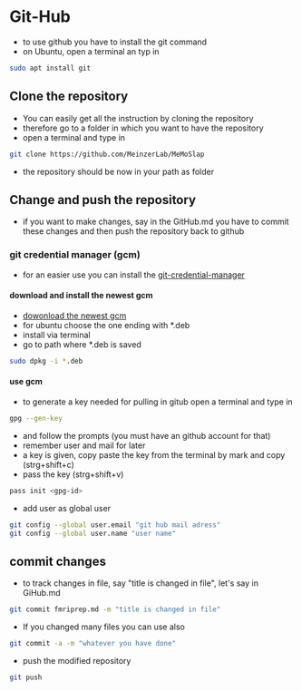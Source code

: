 
# Git-Hub

- to use github you have to install the git command
- on Ubuntu, open a terminal an typ in

```bash
sudo apt install git
```

## Clone the repository

- You can easily get all the instruction by cloning the repository
- therefore go to a folder in which you want to have the repository
- open a terminal and type in
  
```bash
git clone https://github.com/MeinzerLab/MeMoSlap 
```

- the repository should be now in your path as folder

## Change and push the repository

- if you want to make changes, say in the GitHub.md you have to commit these changes and then push the repository back to github

### git credential manager (gcm)

- for an easier use you can install the [git-credential-manager](https://docs.github.com/en/get-started/getting-started-with-git/caching-your-github-credentials-in-git)

#### download and install the newest gcm

- [dowonload the newest gcm](https://github.com/git-ecosystem/git-credential-manager/releases)
- for ubuntu choose the one ending with *.deb
- install via terminal
- go to path where *.deb is saved

```bash
sudo dpkg -i *.deb
```

#### use gcm

- to generate a key needed for pulling in gitub open a terminal and type in  

```bash
gpg --gen-key
```

- and follow the prompts (you must have an github account for that)
- remember user and mail for later
- a key is given, copy paste the key from the terminal by mark and copy (strg+shift+c)
- pass the key (strg+shift+v)

```bash
pass init <gpg-id>
```

- add user as global user

```bash
git config --global user.email "git hub mail adress"
git config --global user.name "user name"
```

## commit changes

- to track changes in file, say "title is changed in file", let's say in GiHub.md

```bash
git commit fmriprep.md -m "title is changed in file"
```

- If you changed many files you can use also

```bash
git commit -a -m "whatever you have done"
```
  
- push the modified repository

```bash
git push
```

